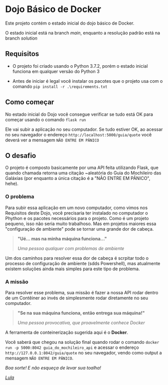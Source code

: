 # Dojo Básico de Docker

Este projeto contém o estado inicial do dojo básico de Docker.

O estado inicial está na branch _main_, enquanto a resolução padrão está na branch _solution_

## Requisitos

- O projeto foi criado usando o Python 3.7.2, porém o estado inicial funciona em qualquer versão do Python 3

- Antes de iniciar é legal você instalar os pacotes que o projeto usa com o comando ```pip install -r .\requirements.txt```

## Como começar

No estado inicial do Dojo você consegue verificar se tudo está OK para começar usando o comando ```flask run```

Ele vai subir a aplicação no seu computador. Se tudo estiver OK, ao acessar no seu navegador o endereço ```http://localhost:5000/guia/quote``` você deverá ver a mensagem ```NÃO ENTRE EM PÂNICO```

## O desafio

O projeto é composto basicamente por uma API feita utilizando Flask, que quando chamada retorna uma citação ~aleatória do Guia do Mochileiro das Galáxias (por enquanto a única citação é a "NÃO ENTRE EM PÂNICO", hehe).

### O problema

Para subir essa aplicação em um novo computador, como vimos nos Requisitos deste Dojo, você precisaria ter instalado no computador o Phython e os pacotes necessários para o projeto. Como é um projeto pequeno, isso não seria muito trabalhoso. Mas em projetos maiores essa "configuração de ambiente" pode se tornar uma grande dor de cabeça.

> **"Ué... mas na minha máquina funciona..."**
>
> *Uma pessoa qualquer com problemas de ambiente*

Um dos caminhos para resolver essa dor de cabeça é scrpitar todo o processo de configuração de ambiente (sdds Powershell), mas atualmente existem soluções ainda mais simples para este tipo de problema.

### A missão

Para resolver esse problema, sua missão é fazer a nossa API rodar dentro de um Contêiner ao invés de simplesmente rodar diretamente no seu computador.

> **"Se na sua máquina funciona, então entrega sua máquina!"**
>
> *Uma pessoa provocativa, que proavelmente conhece Docker*

A ferramenta de conteinerização sugerida aqui é o **Docker**.

Você saberá que chegou na solução final quando rodar o comando ```docker run -p 5000:8042 guia_do_mochileiro_api``` e acessar o endereço ```http://127.0.0.1:8042/guia/quote``` no seu navegador, vendo como output a mensagem ```NÃO ENTRE EM PÂNICO```.

*Boa sorte! E não esqueça de levar sua toalha!*

*[Lula](https://twitter.com/lulacode)*